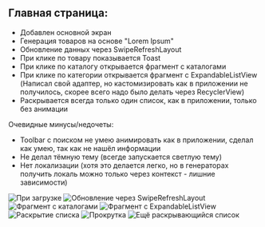 ## Главная страница:
* Добавлен основной экран
* Генерация товаров на основе "Lorem Ipsum"
* Обновление данных через SwipeRefreshLayout
* При клике по товару показывается Toast
* При клике по каталогу открывается фрагмент с каталогами
* При клике по категории открывается фрагмент с ExpandableListView (Написал свой адаптер, но кастомизировать как в приложении не получилось, скорее всего надо было делать через RecyclerView)
* Раскрывается всегда только один список, как в приложении, только без анимации

Очевидные минусы/недочеты:
* Toolbar с поиском не умею анимировать как в приложении, сделал как умею, так как не нашёл информации
* Не делал тёмную тему (всегде запускается светлую тему)
* Нет локализации (хотя это делается легко, но в генераторах получить локаль можно только через контекст - лишние зависимости)

![При загрузке](img/img_1.jpg)
![Обновление через SwipeRefreshLayout](img/img_2.jpg)
![Фрагмент с каталогами](img/img_3.jpg)
![Фрагмент с ExpandableListView](img/img_4.jpg)
![Раскрытие списка](img/img_5.jpg)
![Прокрутка](img/img_6.jpg)
![Ещё раскрывающийся список](img/img_7.jpg)
